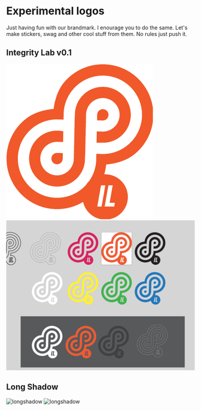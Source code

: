 # Experimental logos
Just having fun with our brandmark. I enourage you to do the same. Let's make stickers, swag and other cool stuff from them. No rules just push it.

## Integrity Lab v0.1
![lab](LAB/integrity-labs.png)
![lab](LAB/screenshots-1.png)

## Long Shadow
![longshadow](integrity-long-shadow.png)
![longshadow](integrity-long-shadow-2.png)
